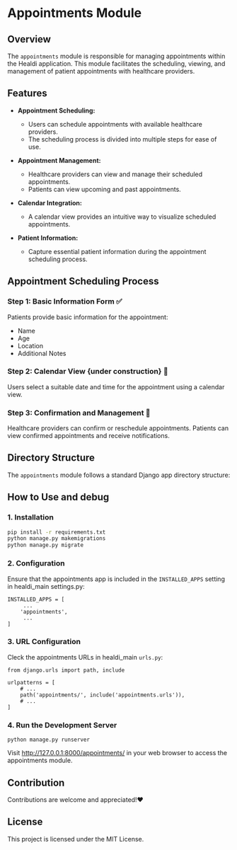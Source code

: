 # Appointments Module

## Overview

The `appointments` module is responsible for managing appointments within the Healdi application. This module facilitates the scheduling, viewing, and management of patient appointments with healthcare providers.

## Features

- **Appointment Scheduling:**
  - Users can schedule appointments with available healthcare providers.
  - The scheduling process is divided into multiple steps for ease of use.

- **Appointment Management:**
  - Healthcare providers can view and manage their scheduled appointments.
  - Patients can view upcoming and past appointments.

- **Calendar Integration:**
  - A calendar view provides an intuitive way to visualize scheduled appointments.

- **Patient Information:**
  - Capture essential patient information during the appointment scheduling process.




## Appointment Scheduling Process

### Step 1: Basic Information Form ✅

Patients provide basic information for the appointment:

- Name
- Age
- Location
- Additional Notes

### Step 2: Calendar View {under construction} 🚧

Users select a suitable date and time for the appointment using a calendar view.

### Step 3: Confirmation and Management 🚧

Healthcare providers can confirm or reschedule appointments. Patients can view confirmed appointments and receive notifications.

## Directory Structure

The `appointments` module follows a standard Django app directory structure:

## How to Use and debug

### 1. Installation

```bash
pip install -r requirements.txt
python manage.py makemigrations
python manage.py migrate
``````


### 2. Configuration
Ensure that the appointments app is included in the `INSTALLED_APPS` setting in healdi_main settings.py:

```
INSTALLED_APPS = [
     ...
    'appointments',
     ...
]
```
### 3. URL Configuration
Cleck the appointments URLs in healdi_main `urls.py`:


```
from django.urls import path, include

urlpatterns = [
    # ...
    path('appointments/', include('appointments.urls')),
    # ...
]
```

### 4. Run the Development Server
```
python manage.py runserver
```
Visit http://127.0.0.1:8000/appointments/ in your web browser to access the appointments module.




## Contribution
Contributions are welcome and appreciated!❤️



## License
This project is licensed under the MIT License.
